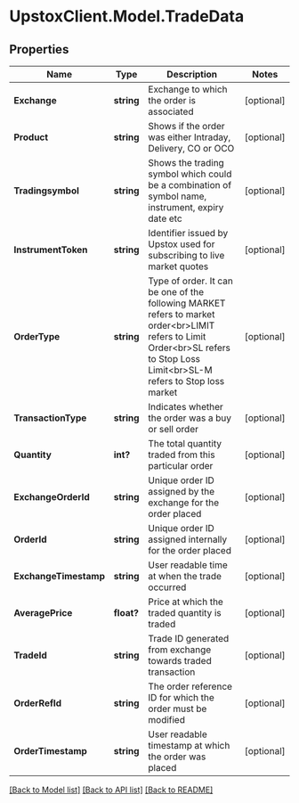 # UpstoxClient.Model.TradeData
## Properties

Name | Type | Description | Notes
------------ | ------------- | ------------- | -------------
**Exchange** | **string** | Exchange to which the order is associated | [optional] 
**Product** | **string** | Shows if the order was either Intraday, Delivery, CO or OCO | [optional] 
**Tradingsymbol** | **string** | Shows the trading symbol which could be a combination of symbol name, instrument, expiry date etc | [optional] 
**InstrumentToken** | **string** | Identifier issued by Upstox used for subscribing to live market quotes | [optional] 
**OrderType** | **string** | Type of order. It can be one of the following MARKET refers to market order&lt;br&gt;LIMIT refers to Limit Order&lt;br&gt;SL refers to Stop Loss Limit&lt;br&gt;SL-M refers to Stop loss market | [optional] 
**TransactionType** | **string** | Indicates whether the order was a buy or sell order | [optional] 
**Quantity** | **int?** | The total quantity traded from this particular order | [optional] 
**ExchangeOrderId** | **string** | Unique order ID assigned by the exchange for the order placed | [optional] 
**OrderId** | **string** | Unique order ID assigned internally for the order placed | [optional] 
**ExchangeTimestamp** | **string** | User readable time at when the trade occurred | [optional] 
**AveragePrice** | **float?** | Price at which the traded quantity is traded | [optional] 
**TradeId** | **string** | Trade ID generated from exchange towards traded transaction | [optional] 
**OrderRefId** | **string** | The order reference ID for which the order must be modified | [optional] 
**OrderTimestamp** | **string** | User readable timestamp at which the order was placed | [optional] 

[[Back to Model list]](../README.md#documentation-for-models) [[Back to API list]](../README.md#documentation-for-api-endpoints) [[Back to README]](../README.md)

